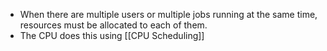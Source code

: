- When there are multiple users or multiple jobs running at the same time, resources must be allocated to each of them.
- The CPU does this using [[CPU Scheduling]]